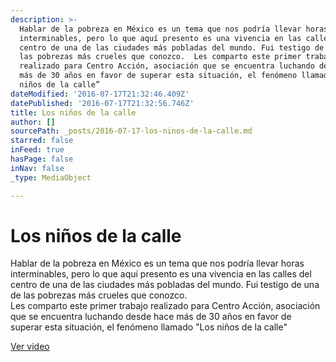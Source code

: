 ```yaml
---
description: >-
  Hablar de la pobreza en México es un tema que nos podría llevar horas
  interminables, pero lo que aquí presento es una vivencia en las calles del
  centro de una de las ciudades más pobladas del mundo. Fui testigo de una de
  las pobrezas más crueles que conozco.  Les comparto este primer trabajo
  realizado para Centro Acción, asociación que se encuentra luchando desde hace
  más de 30 años en favor de superar esta situación, el fenómeno llamado “Los
  niños de la calle”
dateModified: '2016-07-17T21:32:46.409Z'
datePublished: '2016-07-17T21:32:56.746Z'
title: Los niños de la calle
author: []
sourcePath: _posts/2016-07-17-los-ninos-de-la-calle.md
starred: false
inFeed: true
hasPage: false
inNav: false
_type: MediaObject

---
```

# Los niños de la calle

Hablar de la pobreza en México es un tema que nos podría llevar horas interminables, pero lo que aquí presento es una vivencia en las calles del centro de una de las ciudades más pobladas del mundo. Fui testigo de una de las pobrezas más crueles que conozco.   
Les comparto este primer trabajo realizado para Centro Acción, asociación que se encuentra luchando desde hace más de 30 años en favor de superar esta situación, el fenómeno llamado "Los niños de la calle"

[Ver video][0]

[0]: https://youtu.be/-y2aXN9KoNc "Los niños de la calle"